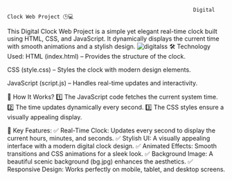                                                                 Digital Clock Web Project 🕒💻
This Digital Clock Web Project is a simple yet elegant real-time clock built using HTML, CSS, and JavaScript. It dynamically displays the current time with smooth animations and a stylish design.
![digitalss](https://github.com/user-attachments/assets/af656e99-a4cd-4e47-93ed-18ef1400d45e)
🛠️ Technology Used:
HTML (index.html) – Provides the structure of the clock.

CSS (style.css) – Styles the clock with modern design elements.

JavaScript (script.js) – Handles real-time updates and interactivity.

🚀 How It Works?
1️⃣ The JavaScript code fetches the current system time.
2️⃣ The time updates dynamically every second.
3️⃣ The CSS styles ensure a visually appealing display.

📌 Key Features:
✅ Real-Time Clock: Updates every second to display the current hours, minutes, and seconds.
✅ Stylish UI: A visually appealing interface with a modern digital clock design.
✅ Animated Effects: Smooth transitions and CSS animations for a sleek look.
✅ Background Image: A beautiful scenic background (bg.jpg) enhances the aesthetics.
✅ Responsive Design: Works perfectly on mobile, tablet, and desktop screens.
